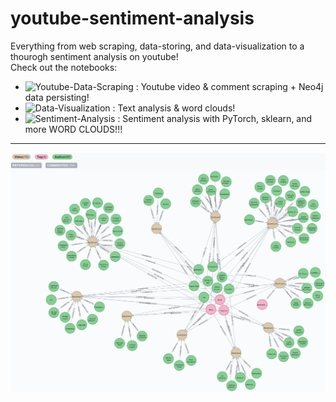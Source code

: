 # youtube-sentiment-analysis #

Everything from web scraping, data-storing, and data-visualization to a thourogh sentiment analysis on youtube! <br>
Check out the notebooks:<br>

- ![Youtube-Data-Scraping](youtube-scraper.ipynb) : Youtube video & comment scraping + Neo4j data persisting!
- ![Data-Visualization](data-visualizing.ipynb) : Text analysis & word clouds!
- ![Sentiment-Analysis](sentiment-analyzer.ipynb) : Sentiment analysis with PyTorch, sklearn, and more WORD CLOUDS!!!

---

![](images/neo4j_overview.png)
